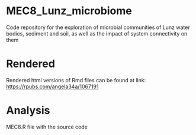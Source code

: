 # MEC8_Lunz_microbiome
Code repository for the exploration of microbial communities of Lunz water bodies, sediment and soil, as well as the impact of system connectivity on them

# Rendered
Rendered html versions of Rmd files can be found at link: https://rpubs.com/angela34a/1067191

# Analysis
MEC8.R file with the source code 

